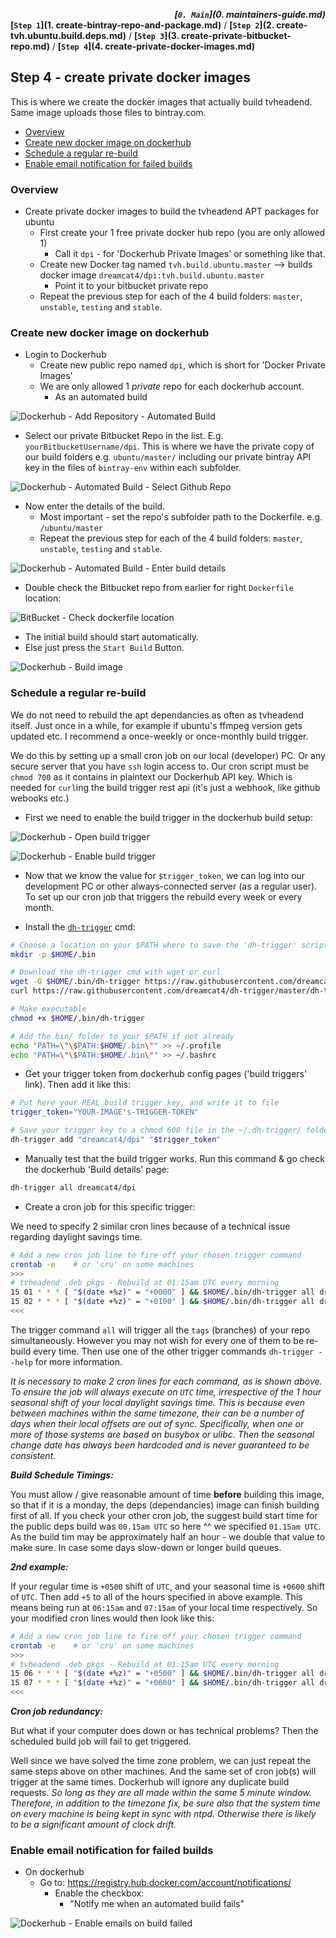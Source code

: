 ***<div align=right>[`0. Main`](0. maintainers-guide.md)</div>***
**[`Step 1`](1. create-bintray-repo-and-package.md)** / **[`Step 2`](2. create-tvh.ubuntu.build.deps.md)** / **[`Step 3`](3. create-private-bitbucket-repo.md)** / **[`Step 4`](4. create-private-docker-images.md)**

## Step 4 - create private docker images

This is where we create the docker images that actually build tvheadend. Same image uploads those files to bintray.com.

<!-- START doctoc generated TOC please keep comment here to allow auto update -->
<!-- DON'T EDIT THIS SECTION, INSTEAD RE-RUN doctoc TO UPDATE -->
 

- [Overview](#overview)
- [Create new docker image on dockerhub](#create-new-docker-image-on-dockerhub)
- [Schedule a regular re-build](#schedule-a-regular-re-build)
- [Enable email notification for failed builds](#enable-email-notification-for-failed-builds)

<!-- END doctoc generated TOC please keep comment here to allow auto update -->

### Overview

* Create private docker images to build the tvheadend APT packages for ubuntu
  * First create your 1 free private docker hub repo (you are only allowed 1)
    * Call it `dpi` - for 'Dockerhub Private Images' or something like that.
  * Create new Docker tag named `tvh.build.ubuntu.master` --> builds docker image `dreamcat4/dpi:tvh.build.ubuntu.master`
    * Point it to your bitbucket private repo
  * Repeat the previous step for each of the 4 build folders: `master`, `unstable`, `testing` and `stable`.

### Create new docker image on dockerhub

* Login to Dockerhub
  * Create new public repo named `dpi`, which is short for 'Docker Private Images'
  * We are only allowed 1 *private* repo for each dockerhub account.
    * As an automated build

![Dockerhub - Add Repository - Automated Build](_img/dh-add-repo-auto-build.png)

* Select our private Bitbucket Repo in the list. E.g. `yourBitbucketUsername/dpi`. This is where we have the private copy of our build folders e.g. `ubuntu/master/` including our private bintray API key in the files of `bintray-env` within each subfolder.

![Dockerhub - Automated Build - Select Github Repo](_img/dh-ab-select-bitbucket-private-repo.png)

* Now enter the details of the build.
  * Most important - set the repo's subfolder path to the Dockerfile. e.g. `/ubuntu/master`
  * Repeat the previous step for each of the 4 build folders: `master`, `unstable`, `testing` and `stable`.

![Dockerhub - Automated Build - Enter build details](_img/dh-add-private-auto-build.png)

  * Double check the Bitbucket repo from earlier for right `Dockerfile` location:

![BitBucket - Check dockerfile location](_img/bb-commit-bintray-api-key.png)

* The initial build should start automatically.
* Else just press the `Start Build` Button.

![Dockerhub - Build image](_img/dh-build-private-images.png)

### Schedule a regular re-build

We do not need to rebuild the apt dependancies as often as tvheadend itself. Just once in a while, for example if ubuntu's ffmpeg version gets updated etc. I recommend a once-weekly or once-monthly build trigger.

We do this by setting up a small cron job on our local (developer) PC. Or any secure server that you have `ssh` login access to. Our cron script must be `chmod 700` as it contains in plaintext our Dockerhub API key. Which is needed for `curl`ing the build trigger rest api (it's just a webhook, like github webooks etc.)

* First we need to enable the build trigger in the dockerhub build setup:

![Dockerhub - Open build trigger](_img/dh-open-build-trigger.png)

![Dockerhub - Enable build trigger](_img/dh-enable-build-trigger.png)

* Now that we know the value for `$trigger_token`, we can log into our development PC or other always-connected server (as a regular user). To set up our cron job that triggers the rebuild every week or every month.

* Install the [`dh-trigger`](https://github.com/dreamcat4/dh-trigger) cmd:

```sh
# Choose a location on your $PATH where to save the 'dh-trigger' script
mkdir -p $HOME/.bin

# Download the dh-trigger cmd with wget or curl
wget -O $HOME/.bin/dh-trigger https://raw.githubusercontent.com/dreamcat4/dh-trigger/master/dh-trigger || \
curl https://raw.githubusercontent.com/dreamcat4/dh-trigger/master/dh-trigger -o $HOME/.bin/dh-trigger

# Make executable
chmod +x $HOME/.bin/dh-trigger

# Add the bin/ folder to your $PATH if not already
echo "PATH=\"\$PATH:$HOME/.bin\"" >> ~/.profile
echo "PATH=\"\$PATH:$HOME/.bin\"" >> ~/.bashrc
```

* Get your trigger token from dockerhub config pages ('build triggers' link). Then add it like this:

```sh
# Put here your REAL build trigger key, and write it to file
trigger_token="YOUR-IMAGE's-TRIGGER-TOKEN"

# Save your trigger key to a chmod 600 file in the ~/.dh-trigger/ folder
dh-trigger add "dreamcat4/dpi" "$trigger_token"
```

* Manually test that the build trigger works. Run this command & go check the dockerhub 'Build details' page:

```sh
dh-trigger all dreamcat4/dpi
```

* Create a cron job for this specific trigger:

We need to specify 2 similar cron lines because of a technical issue regarding daylight savings time.

```sh
# Add a new cron job line to fire off your chosen trigger command
crontab -e    # or 'cru' on some machines
>>>
# tvheadend .deb pkgs - Rebuild at 01:15am UTC every morning
15 01 * * * [ "$(date +%z)" = "+0000" ] && $HOME/.bin/dh-trigger all dreamcat4/dpi
15 02 * * * [ "$(date +%z)" = "+0100" ] && $HOME/.bin/dh-trigger all dreamcat4/dpi
<<<
```

The trigger command `all` will trigger all the `tags` (branches) of your repo simultaneously. However you may not wish for every one of them to be re-build every time. Then use one of the other trigger commands `dh-trigger --help` for more information.

*It is necessary to make 2 cron lines for each command, as is shown above. To ensure the job will always execute on `UTC` time, irrespective of the 1 hour seasonal shift of your local daylight savings time. This is because even between machines within the same timezone, their can be a number of days when their local offsets are out of sync. Specifically, when one or more of those systems are based on busybox or ulibc. Then the seasonal change date has always been hardcoded and is never guaranteed to be consistent.*

***Build Schedule Timings:***

You must allow / give reasonable amount of time **before** building this image, so that if it is a monday, the deps (dependancies) image can finish building first of all. If you check your other cron job, the suggest build start time for the public deps build was `00.15am UTC` so here ^^ we specified `01.15am UTC`. As the build tim may be approximately half an hour - we double that value to make sure. In case some days slow-down or longer build queues.

***2nd example:***

If your regular time is `+0500` shift of `UTC`, and your seasonal time is `+0600` shift of `UTC`. Then add `+5` to all of the hours specified in above example. This means being run at `06:15am` and `07:15am` of your local time respectively. So your modified cron lines would then look like this:

```sh
# Add a new cron job line to fire off your chosen trigger command
crontab -e    # or 'cru' on some machines
>>>
# tvheadend .deb pkgs - Rebuild at 01:15am UTC every morning
15 06 * * * [ "$(date +%z)" = "+0500" ] && $HOME/.bin/dh-trigger all dreamcat4/dpi
15 07 * * * [ "$(date +%z)" = "+0600" ] && $HOME/.bin/dh-trigger all dreamcat4/dpi
<<<
```

***Cron job redundancy:***

But what if your computer does down or has technical problems? Then the scheduled build job will fail to get triggered.

Well since we have solved the time zone problem, we can just repeat the same steps above on other machines. And the same set of cron job(s) will trigger at the same times. Dockerhub will ignore any duplicate build requests. *So long as they are all made within the same 5 minute window. Therefore, in addition to the timezone fix, be sure also that the system time on every machine is being kept in sync with ntpd. Otherwise there is likely to be a significant amount of clock drift.*

### Enable email notification for failed builds

* On dockerhub
  * Go to: https://registry.hub.docker.com/account/notifications/
    * Enable the checkbox:
      * "Notify me when an automated build fails"

![Dockerhub - Enable emails on build failed](_img/dh-enable-emails-on-build-failed.png)




